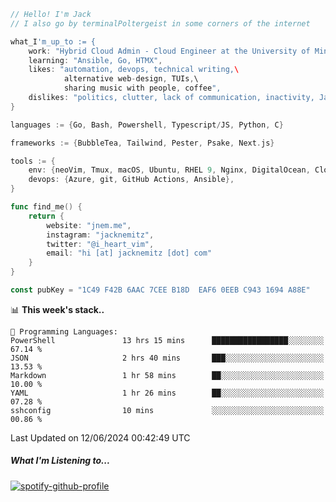 ```go
// Hello! I'm Jack
// I also go by terminalPoltergeist in some corners of the internet

what_I'm_up_to := {
    work: "Hybrid Cloud Admin - Cloud Engineer at the University of Minnesota",
    learning: "Ansible, Go, HTMX",
    likes: "automation, devops, technical writing,\
            alternative web-design, TUIs,\
            sharing music with people, coffee",
    dislikes: "politics, clutter, lack of communication, inactivity, Java",
}

languages := {Go, Bash, Powershell, Typescript/JS, Python, C}

frameworks := {BubbleTea, Tailwind, Pester, Psake, Next.js}

tools := {
    env: {neoVim, Tmux, macOS, Ubuntu, RHEL 9, Nginx, DigitalOcean, Cloudflare},
    devops: {Azure, git, GitHub Actions, Ansible},
}

func find_me() {
    return {
        website: "jnem.me",
        instagram: "jacknemitz",
        twitter: "@i_heart_vim",
        email: "hi [at] jacknemitz [dot] com"
    }
}

const pubKey = "1C49 F42B 6AAC 7CEE B18D  EAF6 0EEB C943 1694 A88E"
```

<!--START_SECTION:waka-->
📊 **This week's stack..** 

```text
💬 Programming Languages: 
PowerShell               13 hrs 15 mins      █████████████████░░░░░░░░   67.14 % 
JSON                     2 hrs 40 mins       ███░░░░░░░░░░░░░░░░░░░░░░   13.53 % 
Markdown                 1 hr 58 mins        ██░░░░░░░░░░░░░░░░░░░░░░░   10.00 % 
YAML                     1 hr 26 mins        ██░░░░░░░░░░░░░░░░░░░░░░░   07.28 % 
sshconfig                10 mins             ░░░░░░░░░░░░░░░░░░░░░░░░░   00.86 % 
```


 Last Updated on 12/06/2024 00:42:49 UTC
<!--END_SECTION:waka-->

##### What I'm Listening to...

[![spotify-github-profile](https://spotify-github-profile.vercel.app/api/view?uid=jack.nemitz&cover_image=true&show_offline=true&bar_color=53b14f&bar_color_cover=false&background_color=121212FF)](https://spotify-github-profile.vercel.app/api/view?uid=jack.nemitz&redirect=true)
